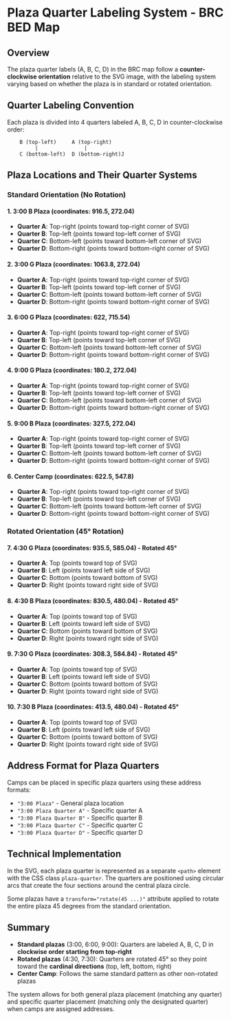 # Plaza Quarter Labeling System - BRC BED Map

## Overview

The plaza quarter labels (A, B, C, D) in the BRC map follow a **counter-clockwise orientation** relative to the SVG image, with the labeling system varying based on whether the plaza is in standard or rotated orientation.

## Quarter Labeling Convention

Each plaza is divided into 4 quarters labeled A, B, C, D in counter-clockwise order:

```
    B (top-left)     A (top-right)    
         |               |
    C (bottom-left)  D (bottom-right)J
```

## Plaza Locations and Their Quarter Systems

### **Standard Orientation (No Rotation)**

#### **1. 3:00 B Plaza** (coordinates: 916.5, 272.04)
- **Quarter A**: Top-right (points toward top-right corner of SVG)
- **Quarter B**: Top-left (points toward top-left corner of SVG)
- **Quarter C**: Bottom-left (points toward bottom-left corner of SVG)
- **Quarter D**: Bottom-right (points toward bottom-right corner of SVG)

#### **2. 3:00 G Plaza** (coordinates: 1063.8, 272.04)
- **Quarter A**: Top-right (points toward top-right corner of SVG)
- **Quarter B**: Top-left (points toward top-left corner of SVG)
- **Quarter C**: Bottom-left (points toward bottom-left corner of SVG)
- **Quarter D**: Bottom-right (points toward bottom-right corner of SVG)

#### **3. 6:00 G Plaza** (coordinates: 622, 715.54)
- **Quarter A**: Top-right (points toward top-right corner of SVG)
- **Quarter B**: Top-left (points toward top-left corner of SVG)
- **Quarter C**: Bottom-left (points toward bottom-left corner of SVG)
- **Quarter D**: Bottom-right (points toward bottom-right corner of SVG)

#### **4. 9:00 G Plaza** (coordinates: 180.2, 272.04)
- **Quarter A**: Top-right (points toward top-right corner of SVG)
- **Quarter B**: Top-left (points toward top-left corner of SVG)
- **Quarter C**: Bottom-left (points toward bottom-left corner of SVG)
- **Quarter D**: Bottom-right (points toward bottom-right corner of SVG)

#### **5. 9:00 B Plaza** (coordinates: 327.5, 272.04)
- **Quarter A**: Top-right (points toward top-right corner of SVG)
- **Quarter B**: Top-left (points toward top-left corner of SVG)
- **Quarter C**: Bottom-left (points toward bottom-left corner of SVG)
- **Quarter D**: Bottom-right (points toward bottom-right corner of SVG)

#### **6. Center Camp** (coordinates: 622.5, 547.8)
- **Quarter A**: Top-right (points toward top-right corner of SVG)
- **Quarter B**: Top-left (points toward top-left corner of SVG)
- **Quarter C**: Bottom-left (points toward bottom-left corner of SVG)
- **Quarter D**: Bottom-right (points toward bottom-right corner of SVG)

### **Rotated Orientation (45° Rotation)**

#### **7. 4:30 G Plaza** (coordinates: 935.5, 585.04) - Rotated 45°
- **Quarter A**: Top (points toward top of SVG)
- **Quarter B**: Left (points toward left side of SVG)
- **Quarter C**: Bottom (points toward bottom of SVG)
- **Quarter D**: Right (points toward right side of SVG)

#### **8. 4:30 B Plaza** (coordinates: 830.5, 480.04) - Rotated 45°
- **Quarter A**: Top (points toward top of SVG)
- **Quarter B**: Left (points toward left side of SVG)
- **Quarter C**: Bottom (points toward bottom of SVG)
- **Quarter D**: Right (points toward right side of SVG)

#### **9. 7:30 G Plaza** (coordinates: 308.3, 584.84) - Rotated 45°
- **Quarter A**: Top (points toward top of SVG)
- **Quarter B**: Left (points toward left side of SVG)
- **Quarter C**: Bottom (points toward bottom of SVG)
- **Quarter D**: Right (points toward right side of SVG)

#### **10. 7:30 B Plaza** (coordinates: 413.5, 480.04) - Rotated 45°
- **Quarter A**: Top (points toward top of SVG)
- **Quarter B**: Left (points toward left side of SVG)
- **Quarter C**: Bottom (points toward bottom of SVG)
- **Quarter D**: Right (points toward right side of SVG)

## Address Format for Plaza Quarters

Camps can be placed in specific plaza quarters using these address formats:

- `"3:00 Plaza"` - General plaza location
- `"3:00 Plaza Quarter A"` - Specific quarter A
- `"3:00 Plaza Quarter B"` - Specific quarter B
- `"3:00 Plaza Quarter C"` - Specific quarter C
- `"3:00 Plaza Quarter D"` - Specific quarter D

## Technical Implementation

In the SVG, each plaza quarter is represented as a separate `<path>` element with the CSS class `plaza-quarter`. The quarters are positioned using circular arcs that create the four sections around the central plaza circle.

Some plazas have a `transform="rotate(45 ...)"` attribute applied to rotate the entire plaza 45 degrees from the standard orientation.

## Summary

- **Standard plazas** (3:00, 6:00, 9:00): Quarters are labeled A, B, C, D in **clockwise order starting from top-right**
- **Rotated plazas** (4:30, 7:30): Quarters are rotated 45° so they point toward the **cardinal directions** (top, left, bottom, right)
- **Center Camp**: Follows the same standard pattern as other non-rotated plazas

The system allows for both general plaza placement (matching any quarter) and specific quarter placement (matching only the designated quarter) when camps are assigned addresses. 